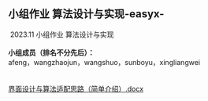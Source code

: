 ## 小组作业 算法设计与实现-easyx-

​	2023.11 小组作业 算法设计与实现
 <br /><br />
**小组成员（排名不分先后）：**
 <br />
​afeng，wangzhaojun，wangshuo，sunboyu，xingliangwei
 <br /> <br /> <br />
[界面设计与算法适配思路（简单介绍）.docx](https://github.com/bianchengafeng/-easyx-/files/13377729/default.docx)
